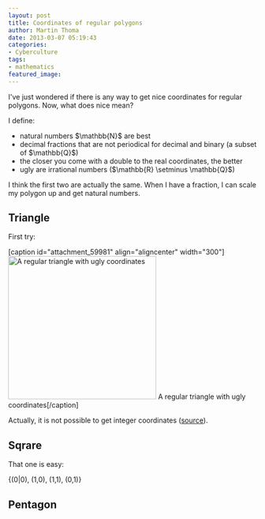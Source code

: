 ```yaml
---
layout: post
title: Coordinates of regular polygons
author: Martin Thoma
date: 2013-03-07 05:19:43
categories: 
- Cyberculture
tags:
- mathematics
featured_image: 
---
```

I've just wondered if there is any way to get nice coordinates for regular polygons. Now, what does nice mean?

I define:

<ul>
    <li>natural numbers $\mathbb{N}$ are best</li>
    <li>decimal fractions that are not periodical for decimal and binary (a subset of $\mathbb{Q}$)</li>
    <li>the closer you come with a double to the real coordinates, the better</li>
    <li>ugly are irrational numbers ($\mathbb{R} \setminus \mathbb{Q}$)</li>
</ul>

I think the first two are actually the same. When I have a fraction, I can scale my polygon up and get natural numbers.

<h2>Triangle</h2>
First try:

[caption id="attachment_59981" align="aligncenter" width="300"]<a href="http://martin-thoma.com/wp-content/uploads/2013/03/triangle-regular.png"><img src="http://martin-thoma.com/wp-content/uploads/2013/03/triangle-regular-300x290.png" alt="A regular triangle with ugly coordinates" width="300" height="290" class="size-medium wp-image-59981" /></a> A regular triangle with ugly coordinates[/caption]

Actually, it is not possible to get integer coordinates (<a href="http://math.stackexchange.com/a/105387/6876">source</a>).

<h2>Sqrare</h2>
That one is easy:

{(0|0), (1,0), (1,1), (0,1)}

<h2>Pentagon</h2>
